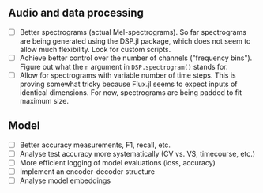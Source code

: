 ## Audio and data processing

- [ ] Better spectrograms (actual Mel-spectrograms). So far spectrograms are being generated using the DSP.jl package, which does not seem to allow much flexibility. Look for custom scripts.
- [ ] Achieve better control over the number of channels ("frequency bins"). Figure out what the `n` argument in `DSP.spectrogram()` stands for.
- [ ] Allow for spectrograms with variable number of time steps. This is proving somewhat tricky because Flux.jl seems to expect inputs of identical dimensions. For now, spectrograms are being padded to fit maximum size.

## Model

- [ ] Better accuracy measurements, F1, recall, etc.
- [ ] Analyse test accuracy more systematically (CV vs. VS, timecourse, etc.)
- [ ] More efficient logging of model evaluations (loss, accuracy)
- [ ] Implement an encoder-decoder structure
- [ ] Analyse model embeddings

